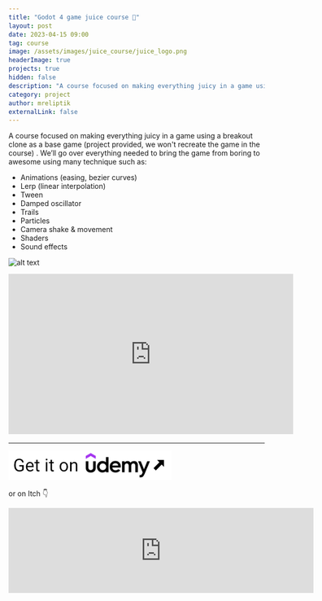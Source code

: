 ```yaml
---
title: "Godot 4 game juice course 🧃"
layout: post
date: 2023-04-15 09:00
tag: course
image: /assets/images/juice_course/juice_logo.png
headerImage: true
projects: true
hidden: false
description: "A course focused on making everything juicy in a game using a breakout clone as a base game."
category: project
author: mreliptik
externalLink: false
---
```


A course focused on making everything juicy in a game using a breakout clone as a base game (project provided, we won't recreate the game in the course) . We’ll go over everything needed to bring the game from boring to awesome using many technique such as:

- Animations (easing, bezier curves)
- Lerp (linear interpolation)
- Tween
- Damped oscillator
- Trails
- Particles
- Camera shake & movement
- Shaders
- Sound effects



![alt text](https://img.itch.zone/aW1hZ2UvMjAxNTg4OC8xMTg2MDcxOC5naWY=/347x500/%2B6kTG9.gif)

<iframe width="560" height="315" src="https://www.youtube.com/embed/aWGKkEtRQWI?si=k_1OSyTS__e4_lHN" title="YouTube video player" frameborder="0" allow="accelerometer; autoplay; clipboard-write; encrypted-media; gyroscope; picture-in-picture; web-share" referrerpolicy="strict-origin-when-cross-origin" allowfullscreen></iframe>

---

[![Get it on Udemy](/assets/images/juice_course/juice_cta_website.png)](https://www.udemy.com/course/learn-how-to-make-a-game-juicy-in-godot-4/?referralCode=1652C74B848551E05DAE)

or on Itch 👇
<iframe frameborder="0" src="https://itch.io/embed/2015888?linkback=true&amp;dark=true" width="600" height="167"><a href="https://mreliptik.itch.io/learn-how-to-make-juicy-games-with-godot-4">Learn how to make juicy games with Godot 4 by MrEliptik</a></iframe>